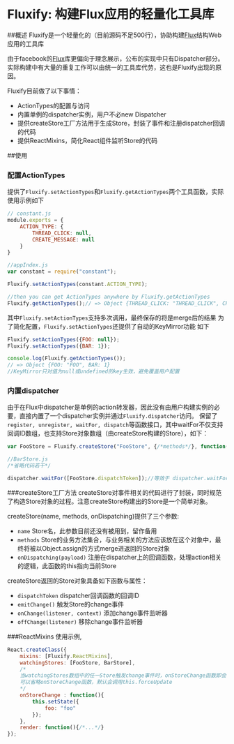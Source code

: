Fluxify: 构建Flux应用的轻量化工具库
==================

##概述
Fluxify是一个轻量化的（目前源码不足500行），协助构建[Flux][Flux]结构Web应用的工具库

由于facebook的[Flux][Flux]库更偏向于理念展示，公布的实现中只有Dispatcher部分。实际构建中有大量的重复工作可以由统一的工具库代劳，这也是Fluxify出现的原因。

Fluxify目前做了以下事情：

* ActionTypes的配置与访问
* 内置单例的dispatcher实例，用户不必new Dispatcher
* 提供createStore工厂方法用于生成Store，封装了事件和注册dispatcher回调的代码
* 提供ReactMixins，简化React组件监听Store的代码

##使用
### 配置ActionTypes
提供了`Fluxify.setActionTypes`和`Fluxify.getActionTypes`两个工具函数，实际使用示例如下
```js
// constant.js
module.exports = {
    ACTION_TYPE: {
        THREAD_CLICK: null,
        CREATE_MESSAGE: null
    }
}

//appIndex.js
var constant = require("constant");

Fluxify.setActionTypes(constant.ACTION_TYPE);

//then you can get ActionTypes anywhere by Fluxify.getActionTypes
Fluxify.getActionTypes();// => Object {THREAD_CLICK: "THREAD_CLICK", CREATE_MESSAGE: "CREATE_MESSAGE"}


```
其中`Fluxify.setActionTypes`支持多次调用，最终保存的将是merge后的结果
为了简化配置，`Fluxify.setActionTypes`还提供了自动的KeyMirror功能
如下
```js
Fluxify.setActionTypes({FOO: null});
Fluxify.setActionTypes({BAR: 1});

console.log(Fluxify.getActionTypes());
// => Object {FOO: "FOO", BAR: 1}
//KeyMirror只对值为null或undefined的key生效，避免覆盖用户配置
```

### 内置dispatcher
由于在Flux中dispatcher是单例的action转发器，因此没有由用户构建实例的必要，直接内置了一个dispatcher实例并通过`Fluxify.dispatcher`访问。
保留了`register, unregister, waitFor, dispatch`等函数接口，其中waitFor不仅支持回调ID数组，也支持Store对象数组（由createStore构建的Store），如下：
```js
var FooStore = Fluxify.createStore("FooStore", {/*methods*/}, function(payload){});

//BarStore.js
/*省略代码若干*/

dispatcher.waitFor([FooStore.dispatchToken]);//等效于 dispatcher.waitFor([FooStore]);

```

###createStore工厂方法
createStore对事件相关的代码进行了封装，同时规范了构造Store对象的过程。注意createStore构建出的Store是一个简单对象。

createStore(name, methods, onDispatching)提供了三个参数:

* `name`  Store名，此参数目前还没有被用到，留作备用
* `methods` Store的业务方法集合，与业务相关的方法应该放在这个对象中，最终将被以Object.assign的方式merge进返回的Store对象
* `onDispatching(payload)`  注册在dispatcher上的回调函数，处理action相关的逻辑，此函数的this指向当前Store

createStore返回的Store对象具备如下函数与属性：

* `dispatchToken` dispatcher回调函数的回调ID
* `emitChange()`  触发Store的change事件
* `onChange(listener, context)`  添加change事件监听器
* `offChange(listener)`  移除change事件监听器

###ReactMixins
使用示例,
```js
React.createClass({
    mixins: [Fluxify.ReactMixins],
    watchingStores: [FooStore, BarStore],
    /*
    当watchingStores数组中的任一Store触发change事件时，onStoreChange函数即会被调用，this指向当前react组件。
    可以省略onStoreChange函数，默认会调用this.forceUpdate
    */
    onStoreChange : function(){
        this.setState({
            foo: "foo"
        });
    },
    render: function(){/*...*/}
});

```

[Flux]: https://github.com/facebook/flux
